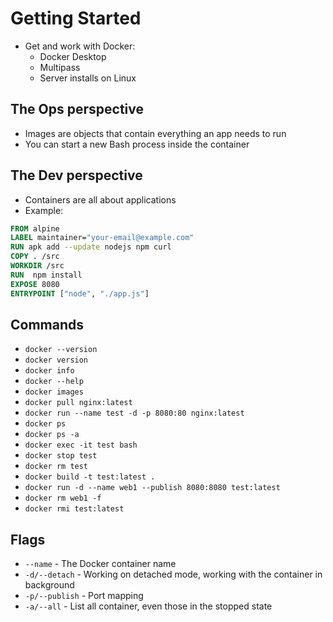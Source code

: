 # Getting Started

* Get and work with Docker:
   * Docker Desktop
   * Multipass
   * Server installs on Linux

## The Ops perspective

* Images are objects that contain everything an app needs to run
* You can start a new Bash process inside the container

## The Dev perspective

* Containers are all about applications
* Example: 

```Dockerfile
FROM alpine
LABEL maintainer="your-email@example.com"
RUN apk add --update nodejs npm curl
COPY . /src
WORKDIR /src
RUN  npm install
EXPOSE 8080
ENTRYPOINT ["node", "./app.js"]
```

## Commands

* `docker --version`
* `docker version`
* `docker info`
* `docker --help`
* `docker images`
* `docker pull nginx:latest`
* `docker run --name test -d -p 8080:80 nginx:latest`
* `docker ps`
* `docker ps -a`
* `docker exec -it test bash`
* `docker stop test`
* `docker rm test`
* `docker build -t test:latest .`
* `docker run -d --name web1 --publish 8080:8080 test:latest`
* `docker rm web1 -f`
* `docker rmi test:latest`

## Flags

* `--name` - The Docker container name
* `-d/--detach` - Working on detached mode, working with the container in background
* `-p/--publish` - Port mapping 
* `-a/--all` - List all container, even those in the stopped state